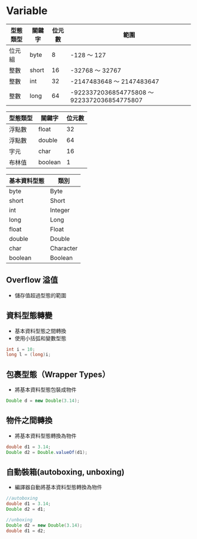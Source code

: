 # Variable

| 型態類型      | 關鍵字 | 位元數 | 範圍 |
| ----------- | ----------- |----------- |----------- |
| 位元組   | byte  |  8  | -128 ～ 127  |
| 整數   | short  |  16  | -32768 ～ 32767 |
| 整數   | int  |  32  | -2147483648 ～ 2147483647  |
| 整數   | long  |  64  | -9223372036854775808 ～ 9223372036854775807  |



| 型態類型      | 關鍵字 | 位元數 |
| ----------- | ----------- |----------- |
| 浮點數   | float  |  32  | 
| 浮點數   | double  |  64  | 
| 字元   | char  |  16  | 
| 布林值   | boolean  |  1  | 



| 基本資料型態      | 類別 |
| ----------- | ----------- |
| byte   | Byte  |
| short   | Short  | 
| int   | Integer  |
| long   | Long  | 
| float    | Float  |
| double   | Double  | 
| char   | Character  |
| boolean   | Boolean  | 

## Overflow 溢值
* 儲存值超過型態的範圍


## 資料型態轉變
* 基本資料型態之間轉換
* 使⽤⼩括弧和變數型態

```java
int i = 10;
long l = (long)i;
```

## 包裹型態（Wrapper Types）
* 將基本資料型態包裝成物件

```java
Double d = new Double(3.14);
```

## 物件之間轉換
* 將基本資料型態轉換為物件

```java
double d1 = 3.14;
Double d2 = Double.valueOf(d1);
```


## ⾃動裝箱(autoboxing, unboxing)
* 編譯器⾃動將基本資料型態轉換為物件

```java
//autoboxing
double d1 = 3.14;
Double d2 = d1;

//unboxing
Double d2 = new Double(3.14);
double d1 = d2;
```
